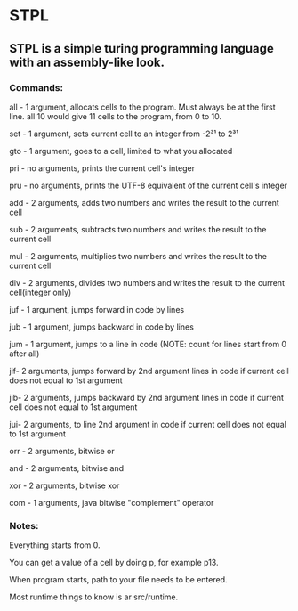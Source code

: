 # STPL
## STPL is a simple turing programming language with an assembly-like look.


### Commands:

all - 1 argument, allocats cells to the program. Must always be at the first line. all 10 would give 11 cells to the program, from 0 to 10.

set - 1 argument, sets current cell to an integer from -2³¹ to 2³¹

gto - 1 argument, goes to a cell, limited to what you allocated

pri - no arguments, prints the current cell's integer

pru - no arguments, prints the UTF-8 equivalent of the current cell's integer

add - 2 arguments, adds two numbers and writes the result to the current cell

sub - 2 arguments, subtracts two numbers and writes the result to the current cell

mul - 2 arguments, multiplies two numbers and writes the result to the current cell

div - 2 arguments, divides two numbers and writes the result to the current cell(integer only)

juf - 1 argument, jumps forward in code by lines

jub - 1 argument, jumps backward in code by lines

jum - 1 argument, jumps to a line in code (NOTE: count for lines start from 0 after all)

jif- 2 arguments, jumps forward by 2nd argument lines in code if current cell does not equal to 1st argument

jib- 2 arguments, jumps backward by 2nd argument lines in code if current cell does not equal to 1st argument

jui- 2 arguments, to line 2nd argument in code if current cell does not equal to 1st argument

orr - 2 arguments, bitwise or

and - 2 arguments, bitwise and

xor - 2 arguments, bitwise xor

com - 1 arguments, java bitwise "complement" operator

### Notes: 
Everything starts from 0.

You can get a value of a cell by doing p<cell>, for example p13.

When program starts, path to your file needs to be entered.

Most runtime things to know is ar src/runtime.
